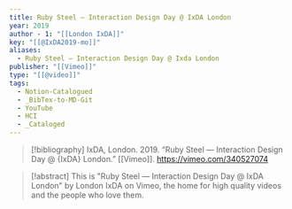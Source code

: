 ```yaml
---
title: Ruby Steel — Interaction Design Day @ IxDA London
year: 2019
author - 1: "[[London IxDA]]"
key: "[[@IxDA2019-mo]]"
aliases:
  - Ruby Steel — Interaction Design Day @ Ixda London
publisher: "[[Vimeo]]"
type: "[[@video]]"
tags:
  - Notion-Catalogued
  - _BibTex-to-MD-Git
  - YouTube
  - HCI
  - _Cataloged
---
```


> [!bibliography]
> IxDA, London. 2019. “Ruby Steel — Interaction Design Day @ {IxDA} London.” [[Vimeo]]. https://vimeo.com/340527074

> [!abstract]
> This is "Ruby Steel — Interaction Design Day @ IxDA London" by London IxDA on Vimeo, the home for high quality videos and the people who love them.